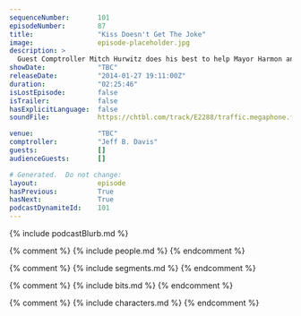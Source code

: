 ```yaml
---
sequenceNumber:       101
episodeNumber:        87
title:                "Kiss Doesn't Get The Joke"
image:                episode-placeholder.jpg
description: >
  Guest Comptroller Mitch Hurwitz does his best to help Mayor Harmon and Kumail Nanjiani ridicule Rob Schrab as he tries to celebrate 20 years of his comic book SCUD: The Disposable Assassin. In D&D, Sharpie and Laan-ev go to blows.
showDate:             "TBC"
releaseDate:          "2014-01-27 19:11:00Z"
duration:             "02:25:46"
isLostEpisode:        false
isTrailer:            false
hasExplicitLanguage:  false
soundFile:            https://chtbl.com/track/E2288/traffic.megaphone.fm/STA5034086784.mp3?updated=1555718415

venue:                "TBC"
comptroller:          "Jeff B. Davis"
guests:               []
audienceGuests:       []

# Generated.  Do not change:
layout:               episode
hasPrevious:          True
hasNext:              True
podcastDynamiteId:    101
---
```


{% include podcastBlurb.md %}

{% comment %}
{% include people.md %}
{% endcomment %}

{% comment %}
{% include segments.md %}
{% endcomment %}

{% comment %}
{% include bits.md %}
{% endcomment %}

{% comment %}
{% include characters.md %}
{% endcomment %}
